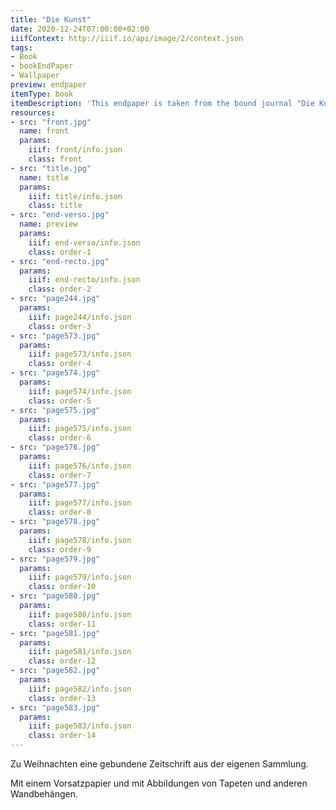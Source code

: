 ```yaml
---
title: "Die Kunst"
date: 2020-12-24T07:00:00+02:00
iiifContext: http://iiif.io/api/image/2/context.json
tags:
- Book
- bookEndPaper
- Wallpaper
preview: endpaper
itemType: book
itemDescription: 'This endpaper is taken from the bound journal "Die Kunst - Monatshefte für freie und angewandte Kunst", 25th volume, 27th year, published 1912 by Bruckmann, Munich. <a class="worldcat" href="http://www.worldcat.org/oclc/442388049">&nbsp;</a>'
resources:
- src: "front.jpg"
  name: front
  params:
    iiif: front/info.json
    class: front
- src: "title.jpg"
  name: title
  params:
    iiif: title/info.json
    class: title
- src: "end-verso.jpg"
  name: preview
  params:
    iiif: end-verso/info.json
    class: order-1
- src: "end-recto.jpg"
  params:
    iiif: end-recto/info.json
    class: order-2
- src: "page244.jpg"
  params:
    iiif: page244/info.json
    class: order-3
- src: "page573.jpg"
  params:
    iiif: page573/info.json
    class: order-4
- src: "page574.jpg"
  params:
    iiif: page574/info.json
    class: order-5
- src: "page575.jpg"
  params:
    iiif: page575/info.json
    class: order-6
- src: "page576.jpg"
  params:
    iiif: page576/info.json
    class: order-7
- src: "page577.jpg"
  params:
    iiif: page577/info.json
    class: order-8
- src: "page578.jpg"
  params:
    iiif: page578/info.json
    class: order-9
- src: "page579.jpg"
  params:
    iiif: page579/info.json
    class: order-10
- src: "page580.jpg"
  params:
    iiif: page580/info.json
    class: order-11
- src: "page581.jpg"
  params:
    iiif: page581/info.json
    class: order-12
- src: "page582.jpg"
  params:
    iiif: page582/info.json
    class: order-13
- src: "page583.jpg"
  params:
    iiif: page583/info.json
    class: order-14
---
```


Zu Weihnachten eine gebundene Zeitschrift aus der eigenen Sammlung.
<!--more-->
Mit einem Vorsatzpapier und mit Abbildungen von Tapeten und anderen Wandbehängen.
